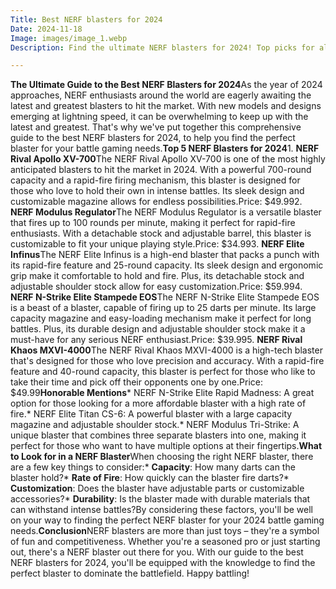 ```yaml
---
Title: Best NERF blasters for 2024
Date: 2024-11-18
Image: images/image_1.webp
Description: Find the ultimate NERF blasters for 2024! Top picks for all ages and levels, tested & reviewed for accuracy, power, and fun. Shop now!  

---
```


**The Ultimate Guide to the Best NERF Blasters for 2024**As the year of 2024 approaches, NERF enthusiasts around the world are eagerly awaiting the latest and greatest blasters to hit the market. With new models and designs emerging at lightning speed, it can be overwhelming to keep up with the latest and greatest. That's why we've put together this comprehensive guide to the best NERF blasters for 2024, to help you find the perfect blaster for your battle gaming needs.**Top 5 NERF Blasters for 2024**1. **NERF Rival Apollo XV-700**The NERF Rival Apollo XV-700 is one of the most highly anticipated blasters to hit the market in 2024. With a powerful 700-round capacity and a rapid-fire firing mechanism, this blaster is designed for those who love to hold their own in intense battles. Its sleek design and customizable magazine allows for endless possibilities.Price: $49.992. **NERF Modulus Regulator**The NERF Modulus Regulator is a versatile blaster that fires up to 100 rounds per minute, making it perfect for rapid-fire enthusiasts. With a detachable stock and adjustable barrel, this blaster is customizable to fit your unique playing style.Price: $34.993. **NERF Elite Infinus**The NERF Elite Infinus is a high-end blaster that packs a punch with its rapid-fire feature and 25-round capacity. Its sleek design and ergonomic grip make it comfortable to hold and fire. Plus, its detachable stock and adjustable shoulder stock allow for easy customization.Price: $59.994. **NERF N-Strike Elite Stampede EOS**The NERF N-Strike Elite Stampede EOS is a beast of a blaster, capable of firing up to 25 darts per minute. Its large capacity magazine and easy-loading mechanism make it perfect for long battles. Plus, its durable design and adjustable shoulder stock make it a must-have for any serious NERF enthusiast.Price: $39.995. **NERF Rival Khaos MXVI-4000**The NERF Rival Khaos MXVI-4000 is a high-tech blaster that's designed for those who love precision and accuracy. With a rapid-fire feature and 40-round capacity, this blaster is perfect for those who like to take their time and pick off their opponents one by one.Price: $49.99**Honorable Mentions*** NERF N-Strike Elite Rapid Madness: A great option for those looking for a more affordable blaster with a high rate of fire.* NERF Elite Titan CS-6: A powerful blaster with a large capacity magazine and adjustable shoulder stock.* NERF Modulus Tri-Strike: A unique blaster that combines three separate blasters into one, making it perfect for those who want to have multiple options at their fingertips.**What to Look for in a NERF Blaster**When choosing the right NERF blaster, there are a few key things to consider:* **Capacity**: How many darts can the blaster hold?* **Rate of Fire**: How quickly can the blaster fire darts?* **Customization**: Does the blaster have adjustable parts or customizable accessories?* **Durability**: Is the blaster made with durable materials that can withstand intense battles?By considering these factors, you'll be well on your way to finding the perfect NERF blaster for your 2024 battle gaming needs.**Conclusion**NERF blasters are more than just toys – they're a symbol of fun and competitiveness. Whether you're a seasoned pro or just starting out, there's a NERF blaster out there for you. With our guide to the best NERF blasters for 2024, you'll be equipped with the knowledge to find the perfect blaster to dominate the battlefield. Happy battling! 
